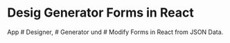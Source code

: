 # Desig Generator Forms in React

App # Designer, # Generator und # Modify Forms in React from JSON Data.

